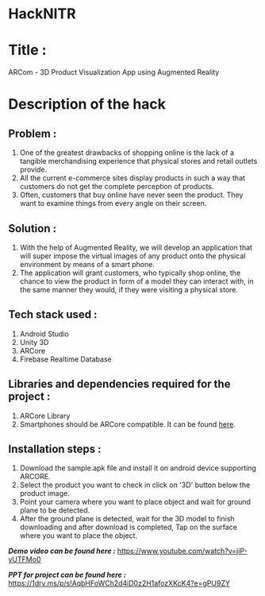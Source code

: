 # HackNITR

# Title : 
  ARCom - 3D Product Visualization App using Augmented Reality

# Description of the hack 
## Problem :
1. One of the greatest drawbacks of shopping online is the lack of a tangible merchandising experience that physical stores and retail outlets provide.
2. All the current e-commerce sites display products in such a way that customers do not get the complete perception of products.
3. Often, customers that buy online have never seen the product. They want to examine things from every angle on their screen.

## Solution :
1. With the help of Augmented Reality, we will develop an application that will super impose the virtual images of any product onto the physical environment by means of a smart phone.
2. The application will grant customers, who typically shop online, the chance to view the product in form of a model they can interact with, in the same manner they would, if they were visiting a physical store.

## Tech stack used :
1. Android Studio
2. Unity 3D
3. ARCore
4. Firebase Realtime Database

## Libraries and dependencies required for the project :
1. ARCore Library
2. Smartphones should be ARCore compatible. It can be found [here](https://developers.google.com/ar/discover/supported-devices#google_play_devices).

## Installation steps :
1. Download the sample.apk file and install it on android device supporting ARCORE.
2. Select the product you want to check in click on '3D' button below the product image.
3. Point your camera where you want to place object and wait for ground plane to be detected.
4. After the ground plane is detected, wait for the 3D model to finish downloading and after download is completed, Tap on the surface where you want to place the object.

***Demo video can be found here :***  https://www.youtube.com/watch?v=jiP-yUTFMo0

***PPT for project can be found here :***  https://1drv.ms/p/s!AqbHFoWCh2d4iD0z2H1afozXKcK4?e=gPU9ZY
